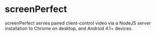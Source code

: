 # screenPerfect

screenPerfect serves paired client-control video via a NodeJS server installation to Chrome on desktop, and Android 4.1+ devices.